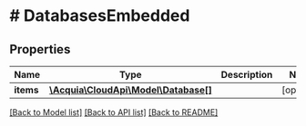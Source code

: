 # # DatabasesEmbedded

## Properties

Name | Type | Description | Notes
------------ | ------------- | ------------- | -------------
**items** | [**\Acquia\CloudApi\Model\Database[]**](Database.md) |  | [optional]

[[Back to Model list]](../../README.md#models) [[Back to API list]](../../README.md#endpoints) [[Back to README]](../../README.md)
